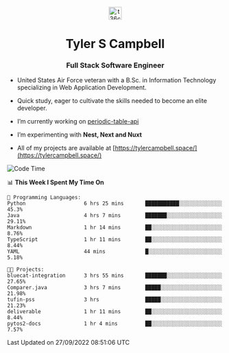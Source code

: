 <p align="center">
<a href="https://www.linkedin.com/in/t36campbell" target="blank"><img align="center" src="https://ik.imagekit.io/t36campbell/Portfolio/linkedin.png.original_m8bbGgPh6.png" alt="t36campbell" height="30" width="30" /></a>
</p>
<h1 align="center">Tyler S Campbell</h1>
<h3 align="center">Full Stack Software Engineer</h3>

* United States Air Force veteran with a B.Sc. in Information Technology specializing in Web Application Development. 

* Quick study, eager to cultivate the skills needed to become an elite developer.

* I’m currently working on [periodic-table-api](https://github.com/t36campbell/periodic-table-api)

* I’m experimenting with **Nest, Next and Nuxt**

* All of my projects are available at [https://tylercampbell.space/](https://tylercampbell.space/)

<!--START_SECTION:waka-->
![Code Time](http://img.shields.io/badge/Code%20Time-1%2C823%20hrs%2038%20mins-blue)

📊 **This Week I Spent My Time On** 

```text
💬 Programming Languages: 
Python                   6 hrs 25 mins       ███████████░░░░░░░░░░░░░░   45.3% 
Java                     4 hrs 7 mins        ███████░░░░░░░░░░░░░░░░░░   29.11% 
Markdown                 1 hr 14 mins        ██░░░░░░░░░░░░░░░░░░░░░░░   8.76% 
TypeScript               1 hr 11 mins        ██░░░░░░░░░░░░░░░░░░░░░░░   8.44% 
YAML                     44 mins             █░░░░░░░░░░░░░░░░░░░░░░░░   5.18%

🐱‍💻 Projects: 
bluecat-integration      3 hrs 55 mins       ███████░░░░░░░░░░░░░░░░░░   27.65% 
Comparer.java            3 hrs 7 mins        █████░░░░░░░░░░░░░░░░░░░░   21.98% 
tufin-pss                3 hrs               █████░░░░░░░░░░░░░░░░░░░░   21.23% 
deliverable              1 hr 11 mins        ██░░░░░░░░░░░░░░░░░░░░░░░   8.44% 
pytos2-docs              1 hr 4 mins         ██░░░░░░░░░░░░░░░░░░░░░░░   7.57%

```


 Last Updated on 27/09/2022 08:51:06 UTC
<!--END_SECTION:waka-->
